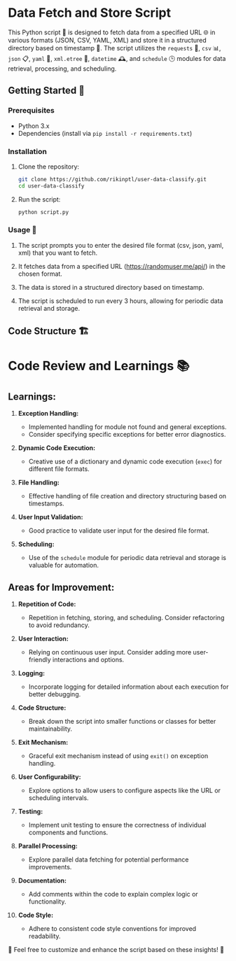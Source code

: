 # Data Fetch and Store Script

This Python script 🐍 is designed to fetch data from a specified URL 🌐 in various formats (JSON, CSV, YAML, XML) and store it in a structured directory based on timestamp 📅. The script utilizes the `requests` 📡, `csv` 📊, `json` 📋, `yaml` 🧾, `xml.etree` 🌳, `datetime` 🕰️, and `schedule` 🕒 modules for data retrieval, processing, and scheduling.

## Getting Started 🚀

### Prerequisites

- Python 3.x
- Dependencies (install via `pip install -r requirements.txt`)

### Installation

1. Clone the repository:

    ```bash
    git clone https://github.com/rikinptl/user-data-classify.git
    cd user-data-classify
    ```

2. Run the script:

    ```bash
    python script.py
    ```

### Usage 🤖

1. The script prompts you to enter the desired file format (csv, json, yaml, xml) that you want to fetch.

2. It fetches data from a specified URL (https://randomuser.me/api/) in the chosen format.

3. The data is stored in a structured directory based on timestamp.

4. The script is scheduled to run every 3 hours, allowing for periodic data retrieval and storage.

## Code Structure 🏗️

# Code Review and Learnings 📚

## Learnings:

1. **Exception Handling:**
   - Implemented handling for module not found and general exceptions.
   - Consider specifying specific exceptions for better error diagnostics.

2. **Dynamic Code Execution:**
   - Creative use of a dictionary and dynamic code execution (`exec`) for different file formats.

3. **File Handling:**
   - Effective handling of file creation and directory structuring based on timestamps.

4. **User Input Validation:**
   - Good practice to validate user input for the desired file format.

5. **Scheduling:**
   - Use of the `schedule` module for periodic data retrieval and storage is valuable for automation.

## Areas for Improvement:

1. **Repetition of Code:**
   - Repetition in fetching, storing, and scheduling. Consider refactoring to avoid redundancy.

2. **User Interaction:**
   - Relying on continuous user input. Consider adding more user-friendly interactions and options.

3. **Logging:**
   - Incorporate logging for detailed information about each execution for better debugging.

4. **Code Structure:**
   - Break down the script into smaller functions or classes for better maintainability.

5. **Exit Mechanism:**
   - Graceful exit mechanism instead of using `exit()` on exception handling.

6. **User Configurability:**
   - Explore options to allow users to configure aspects like the URL or scheduling intervals.

7. **Testing:**
   - Implement unit testing to ensure the correctness of individual components and functions.

8. **Parallel Processing:**
   - Explore parallel data fetching for potential performance improvements.

9. **Documentation:**
   - Add comments within the code to explain complex logic or functionality.

10. **Code Style:**
    - Adhere to consistent code style conventions for improved readability.

🍏 Feel free to customize and enhance the script based on these insights! 🍎
